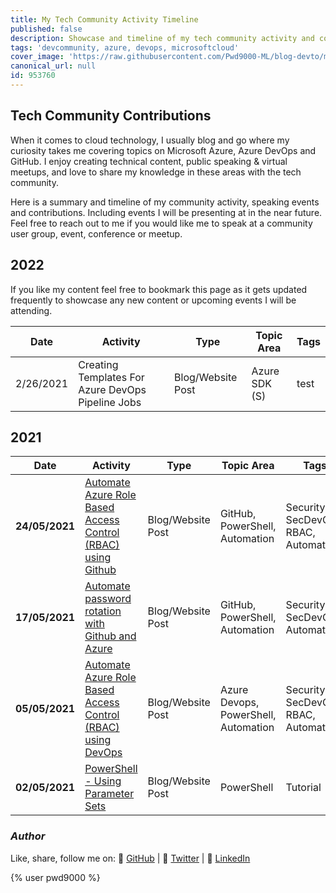 ```yaml
---
title: My Tech Community Activity Timeline
published: false
description: Showcase and timeline of my tech community activity and contributions
tags: 'devcommunity, azure, devops, microsoftcloud'
cover_image: 'https://raw.githubusercontent.com/Pwd9000-ML/blog-devto/main/posts/Community-Activity-Timeline/assets/main.png'
canonical_url: null
id: 953760
---
```


## Tech Community Contributions

When it comes to cloud technology, I usually blog and go where my curiosity takes me covering topics on Microsoft Azure, Azure DevOps and GitHub. I enjoy creating technical content, public speaking & virtual meetups, and love to share my knowledge in these areas with the tech community.

Here is a summary and timeline of my community activity, speaking events and contributions. Including events I will be presenting at in the near future. Feel free to reach out to me if you would like me to speak at a community user group, event, conference or meetup.

## 2022

If you like my content feel free to bookmark this page as it gets updated frequently to showcase any new content or upcoming events I will be attending.  

|Date |Activity |Type |Topic Area |Tags |
|-----|---------|-----|-----------|-----|
|2/26/2021 |Creating Templates For Azure DevOps Pipeline Jobs |Blog/Website Post |Azure SDK (S) | test |

## 2021

|Date |Activity |Type |Topic Area |Tags |
|-----|---------|-----|-----------|-----|
|**24/05/2021** |[Automate Azure Role Based Access Control (RBAC) using Github](https://dev.to/pwd9000/automate-azure-role-based-access-control-rbac-using-github-2349) |Blog/Website Post |GitHub, PowerShell, Automation |Security, SecDevOps, RBAC, Automation |
|**17/05/2021** |[Automate password rotation with Github and Azure](https://dev.to/pwd9000/automate-password-rotation-with-github-and-azure-412a) |Blog/Website Post |GitHub, PowerShell, Automation |Security, SecDevOps, Automation |
|**05/05/2021** |[Automate Azure Role Based Access Control (RBAC) using DevOps](https://dev.to/pwd9000/automate-azure-role-based-access-control-rbac-with-devops-2ehf) |Blog/Website Post |Azure Devops, PowerShell, Automation |Security, SecDevOps, RBAC, Automation |
|**02/05/2021** |[PowerShell - Using Parameter Sets](https://dev.to/pwd9000/powershell-using-parameter-sets-5da8) |Blog/Website Post |PowerShell |Tutorial |

### _Author_

Like, share, follow me on: :octopus: [GitHub](https://github.com/Pwd9000-ML) | :penguin: [Twitter](https://twitter.com/pwd9000) | :space_invader: [LinkedIn](https://www.linkedin.com/in/marcel-l-61b0a96b/)

{% user pwd9000 %}

